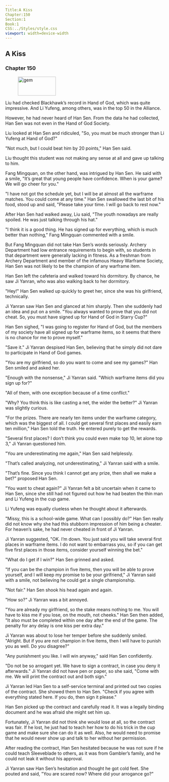 ```yaml
---
Title:A Kiss 
Chapter:150 
Section:1 
Book:1 
CSS:../Styles/style.css 
viewport: width=device-width
---
```

  
## A Kiss
### Chapter 150
  
<figure>
	<img src="../Images/gem.gif" alt="gem" id="gem" width="120" height="60" />
</figure>
  

  
Liu had checked Blackhawk’s record in Hand of God, which was quite impressive. And Li Yufeng, among others, was in the top 50 in the Alliance.

However, he had never heard of Han Sen. From the data he had collected, Han Sen was not even in the Hand of God Society.

Liu looked at Han Sen and ridiculed, "So, you must be much stronger than Li Yufeng at Hand of God?"

"Not much, but I could beat him by 20 points," Han Sen said.

Liu thought this student was not making any sense at all and gave up talking to him.

Fang Mingquan, on the other hand, was intrigued by Han Sen. He said with a smile, "It’s great that young people have confidence. When is your game? We will go cheer for you."

"I have not got the schedule yet, but I will be at almost all the warframe matches. You could come at any time." Han Sen swallowed the last bit of his food, stood up and said, "Please take your time. I will go back to rest now."

After Han Sen had walked away, Liu said, "The youth nowadays are really spoiled. He was just talking through his hat."

"I think it is a good thing. He has signed up for everything, which is much better than nothing," Fang Mingquan commented with a smile.

But Fang Mingquan did not take Han Sen’s words seriously. Archery Department had low entrance requirements to begin with, so students in that department were generally lacking in fitness. As a freshman from Archery Department and member of the infamous Heavy Warframe Society, Han Sen was not likely to be the champion of any warframe item.

Han Sen left the cafeteria and walked toward his dormitory. By chance, he saw Ji Yanran, who was also walking back to her dormitory.

"Hey!" Han Sen walked up quickly to greet her, since she was his girlfriend, technically.

Ji Yanran saw Han Sen and glanced at him sharply. Then she suddenly had an idea and put on a smile. "You always wanted to prove that you did not cheat. So, you must have signed up for Hand of God in Starry Cup?"

Han Sen sighed, "I was going to register for Hand of God, but the members of my society have all signed up for warframe items, so it seems that there is no chance for me to prove myself."

"Save it." Ji Yanran despised Han Sen, believing that he simply did not dare to participate in Hand of God games.

"You are my girlfriend, so do you want to come and see my games?" Han Sen smiled and asked her.

"Enough with the nonsense," Ji Yanran said. "Which warframe items did you sign up for?"

"All of them, with one exception because of a time conflict."

"Why? You think this is like casting a net, the wider the better?" Ji Yanran was slightly curious.

"For the prizes. There are nearly ten items under the warframe category, which was the biggest of all. I could get several first places and easily earn ten million," Han Sen told the truth. He entered purely to get the rewards.

"Several first places? I don’t think you could even make top 10, let alone top 3," Ji Yanran questioned him.

"You are underestimating me again," Han Sen said helplessly.

"That’s called analyzing, not underestimating," Ji Yanran said with a smile.

"That’s fine. Since you think I cannot get any prize, then shall we make a bet?" proposed Han Sen.

"You want to cheat again?" Ji Yanran felt a bit uncertain when it came to Han Sen, since she still had not figured out how he had beaten the thin man and Li Yufeng in the cup game.

Li Yufeng was equally clueless when he thought about it afterwards.

"Missy, this is a school-wide game. What can I possibly do?" Han Sen really did not know why she had this stubborn impression of him being a cheater. For heaven’s sake, he had never cheated in front of Ji Yanran.

Ji Yanran suggested, "OK. I’m down. You just said you will take several first places in warframe items. I do not want to embarrass you, so if you can get five first places in those items, consider yourself winning the bet."

"What do I get if I win?" Han Sen grinned and asked.

"If you can be the champion in five items, then you will be able to prove yourself, and I will keep my promise to be your girlfriend," Ji Yanran said with a smile, not believing he could get a single championship.

"Not fair." Han Sen shook his head again and again.

"How so?" Ji Yanran was a bit annoyed.

"You are already my girlfriend, so the stake means nothing to me. You will have to kiss me if you lose, on the mouth, not cheeks." Han Sen then added, "It also must be completed within one day after the end of the game. The penalty for any delay is one kiss per extra day."

Ji Yanran was about to lose her temper before she suddenly smiled. "Alright. But if you are not champion in five items, then I will have to punish you as well. Do you disagree?"

"Any punishment you like. I will win anyway," said Han Sen confidently.

"Do not be so arrogant yet. We have to sign a contract, in case you deny it afterwards." Ji Yanran did not have pen or paper, so she said, "Come with me. We will print the contract out and both sign."

Ji Yanran led Han Sen to a self-service terminal and printed out two copies of the contract. She showed them to Han Sen. "Check if you agree with everything stated here. If you do, then sign it please."

Han Sen picked up the contract and carefully read it. It was a legally binding document and he was afraid she might set him up.

Fortunately, Ji Yanran did not think she would lose at all, so the contract was fair. If he lost, he just had to teach her how to do his trick in the cup game and make sure she can do it as well. Also, he would need to promise that he would never show up and talk to her without her permission.

After reading the contract, Han Sen hesitated because he was not sure if he could teach Sleeveblade to others, as it was from Gambler’s family, and he could not leak it without his approval.

Ji Yanran saw Han Sen’s hesitation and thought he got cold feet. She pouted and said, "You are scared now? Where did your arrogance go?"